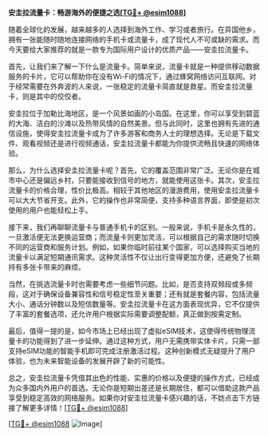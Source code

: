 **安圭拉流量卡：畅游海外的便捷之选[[TG💪+ @esim1088](https://t.me/s/esim1088)]**

随着全球化的发展，越来越多的人选择到海外工作、学习或者旅行。在异国他乡，拥有一张能随时随地连接网络的手机卡或流量卡，成了现代人不可或缺的需求。而今天要给大家推荐的就是一款专为国际用户设计的优质产品——安圭拉流量卡。

首先，让我们来了解一下什么是流量卡。简单来说，流量卡就是一种提供移动数据服务的卡片，它可以帮助你在没有Wi-Fi的情况下，通过蜂窝网络访问互联网。对于经常需要在外奔波的人来说，一张稳定的流量卡简直就是救星。而安圭拉流量卡，则是其中的佼佼者。

安圭拉位于加勒比海地区，是一个风景如画的小岛国。在这里，你可以享受到碧蓝的大海、洁白的沙滩以及热带风情的自然美景。但与此同时，这里也拥有先进的通信设施，使得安圭拉流量卡成为了许多游客和商务人士的理想选择。无论是下载文件、观看视频还是进行视频通话，安圭拉流量卡都能为你提供流畅且快速的网络体验。

那么，为什么选择安圭拉流量卡呢？首先，它的覆盖范围非常广泛。无论你是在城市中心还是偏远乡村，只要能接收到信号的地方，就能使用这张卡。其次，安圭拉流量卡的价格合理，性价比极高。相较于其他地区的漫游费用，使用安圭拉流量卡可以大大节省开支。此外，它的操作也非常简便，支持多种语言界面，即使是初次使用的用户也能轻松上手。

接下来，我们再聊聊流量卡与普通手机卡的区别。一般来说，手机卡是永久性的，一旦激活便无法更换运营商；而流量卡则更加灵活，可以根据自己的需求随时切换不同的运营商和服务计划。例如，如果你临时前往某个国家，可以选择购买当地的流量卡以满足短期通讯需求。这种灵活性不仅让出行变得更加方便，还避免了长期持有多张卡带来的麻烦。

当然，在挑选流量卡时也需要考虑一些细节问题。比如，是否支持双频段或多频段，这对于确保设备兼容性和信号稳定性至关重要；还有就是套餐内容，包括流量大小、通话分钟数以及短信数量等。安圭拉流量卡在这方面表现优异，它不仅提供了丰富的套餐选项，还允许用户根据实际需要调整配额，真正做到按需定制。

最后，值得一提的是，如今市场上已经出现了虚拟eSIM技术，这使得传统物理流量卡的功能得到了进一步延伸。通过这种方式，用户无需携带实体卡片，只需一部支持eSIM功能的智能手机即可完成注册激活过程。这种创新模式无疑提升了用户体验，也为未来智能设备的发展开辟了新的可能性。

总之，安圭拉流量卡凭借其出色的性能、实惠的价格以及便捷的操作方式，已经成为众多国内外用户的首选。无论你是短期出差还是长期居住，都可以借助这款产品享受到稳定高效的网络服务。如果你对安圭拉流量卡感兴趣的话，不妨点击下方链接了解更多详情！[[TG💪+ @esim1088](https://t.me/s/esim1088)]

[[TG💪+ @esim1088](https://t.me/s/esim1088) ![Image](https://i.postimg.cc/4NQfJmqS/Snipaste-2025-05-13-00-14-12.png)]